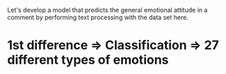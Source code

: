 Let's develop a model that predicts the general emotional attitude in a comment by performing text processing with the data set here.
# 1st difference => Classification => 27 different types of emotions
